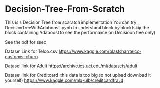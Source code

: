 # Decision-Tree-From-Scratch

This is a Decision Tree from scaratch implementation
You can try DecisionTreeWithAdaboost.ipynb to understand block by block(skip the block containing Adaboost to see the performance on Decisioon tree only)

See the pdf for spec

Dataset Link for Telco.csv
https://www.kaggle.com/blastchar/telco-customer-churn

Dataset link for Adult
https://archive.ics.uci.edu/ml/datasets/adult

Dataset link for Creditcard (this data is too big so not upload download it yourself)
https://www.kaggle.com/mlg-ulb/creditcardfraud
